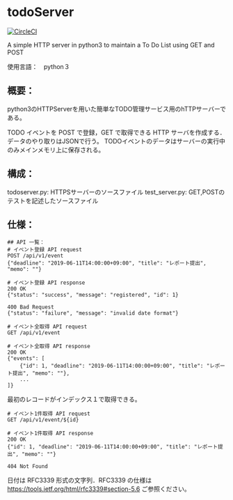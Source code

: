 # todoServer
[![CircleCI](https://circleci.com/gh/jadelonghans/todoServer/tree/master.svg?style=svg)](https://circleci.com/gh/jadelonghans/todoServer/tree/master)

A simple HTTP server in python3 to maintain a To Do List using GET and POST

使用言語：　python３

## 概要：
python3のHTTPServerを用いた簡単なTODO管理サービス用のhTTPサーバーである。

TODO イベントを POST で登録，GET で取得できる HTTP サーバを作成する．
データのやり取りはJSONで行う。
TODOイベントのデータはサーバーの実行中のみメインメモリ上に保存される。

## 構成：
todoserver.py: HTTPSサーバーのソースファイル
test_server.py: GET,POSTのテストを記述したソースファイル

## 仕様：


```
## API 一覧：
# イベント登録 API request
POST /api/v1/event
{"deadline": "2019-06-11T14:00:00+09:00", "title": "レポート提出", "memo": ""}

# イベント登録 API response
200 OK
{"status": "success", "message": "registered", "id": 1}

400 Bad Request
{"status": "failure", "message": "invalid date format"}
```

```
# イベント全取得 API request
GET /api/v1/event

# イベント全取得 API response
200 OK
{"events": [
    {"id": 1, "deadline": "2019-06-11T14:00:00+09:00", "title": "レポート提出", "memo": ""},
    ...
]}
```
最初のレコードがインデックス１で取得できる。
```
# イベント1件取得 API request
GET /api/v1/event/${id}

# イベント1件取得 API response
200 OK
{"id": 1, "deadline": "2019-06-11T14:00:00+09:00", "title": "レポート提出", "memo": ""}

404 Not Found
```

日付は RFC3339 形式の文字列．RFC3339 の仕様は https://tools.ietf.org/html/rfc3339#section-5.6 ご参照ください。
